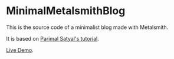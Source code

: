# MinimalMetalsmithBlog

This is the source code of a minimalist blog made with Metalsmith.

It is based on [Parimal Satyal's tutorial](https://www.neustadt.fr/essays/crafting-a-simple-blog-with-metalsmith/).

[Live Demo](http://mariobox.github.io/MiniMetalDemo/).
